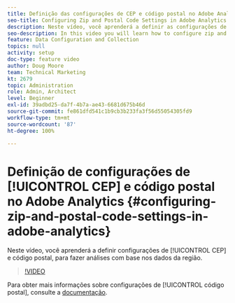 ```yaml
---
title: Definição das configurações de CEP e código postal no Adobe Analytics
seo-title: Configuring Zip and Postal Code Settings in Adobe Analytics
description: Neste vídeo, você aprenderá a definir as configurações de CEP e código postal, para fazer análises com base nos dados da região.
seo-description: In this video you will learn how to configure zip and postal code settings, so that you can do analysis based on this region data.
feature: Data Configuration and Collection
topics: null
activity: setup
doc-type: feature video
author: Doug Moore
team: Technical Marketing
kt: 2679
topic: Administration
role: Admin, Architect
level: Beginner
exl-id: 39adbd25-da7f-4b7a-ae43-6681d675b46d
source-git-commit: fe861dfd541c1b9cb3b233fa3f56d55054305fd9
workflow-type: tm+mt
source-wordcount: '87'
ht-degree: 100%

---
```


# Definição de configurações de [!UICONTROL CEP] e código postal no Adobe Analytics {#configuring-zip-and-postal-code-settings-in-adobe-analytics}

Neste vídeo, você aprenderá a definir configurações de [!UICONTROL CEP] e código postal, para fazer análises com base nos dados da região.

>[!VIDEO](https://video.tv.adobe.com/v/27051/?quality=12)

Para obter mais informações sobre configurações de [!UICONTROL código postal], consulte a [documentação](https://experienceleague.adobe.com/docs/analytics/components/dimensions/zip-code.html?lang=pt-BR).
